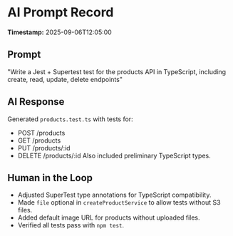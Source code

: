 # AI Prompt Record

**Timestamp:** 2025-09-06T12:05:00

## Prompt

"Write a Jest + Supertest test for the products API in TypeScript, including create, read, update, delete endpoints"

## AI Response

Generated `products.test.ts` with tests for:

- POST /products
- GET /products
- PUT /products/:id
- DELETE /products/:id
  Also included preliminary TypeScript types.

## Human in the Loop

- Adjusted SuperTest type annotations for TypeScript compatibility.
- Made `file` optional in `createProductService` to allow tests without S3 files.
- Added default image URL for products without uploaded files.
- Verified all tests pass with `npm test`.
